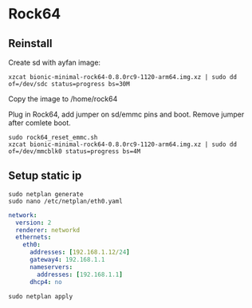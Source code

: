 # Rock64

## Reinstall

Create sd with ayfan image:
```
xzcat bionic-minimal-rock64-0.8.0rc9-1120-arm64.img.xz | sudo dd of=/dev/sdc status=progress bs=30M
```
Copy the image to /home/rock64

Plug in Rock64, add jumper on sd/emmc pins and boot.
Remove jumper after comlete boot.

```
sudo rock64_reset_emmc.sh
xzcat bionic-minimal-rock64-0.8.0rc9-1120-arm64.img.xz | sudo dd of=/dev/mmcblk0 status=progress bs=4M 
```

## Setup static ip

```
sudo netplan generate
sudo nano /etc/netplan/eth0.yaml
```

```yaml
network:
  version: 2
  renderer: networkd
  ethernets:
    eth0:
      addresses: [192.168.1.12/24]
      gateway4: 192.168.1.1
      nameservers:
        addresses: [192.168.1.1]
      dhcp4: no
```

```
sudo netplan apply
```

